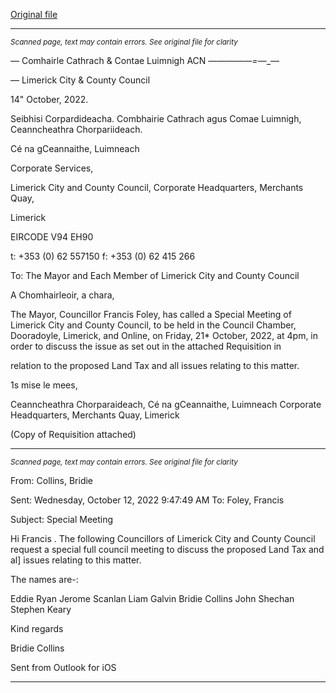 [Original file](https://www.limerick.ie/sites/default/files/media/documents/2022-10/Agenda%20-%20Special%20Meeting%2021.10.2022.pdf)

---
*<small>Scanned page, text may contain errors. See original file for clarity</small>*  

_—_ Comhairle Cathrach
& Contae Luimnigh
ACN ——_—_—_—=_—_—

— Limerick City
& County Council

14" October, 2022.

Seibhisi Corpardideacha.
Combhairie Cathrach agus Comae Luimnigh,
Ceanncheathra Chorpariideach.

Cé na gCeannaithe,
Luimneach

Corporate Services,

Limerick City and County Council,
Corporate Headquarters,
Merchants Quay,

Limerick

EIRCODE V94 EH90

t: +353 (0) 62 557150
f: +353 (0) 62 415 266

To: The Mayor and Each Member of Limerick City and County Council

A Chomhairleoir, a chara,

The Mayor, Councillor Francis Foley, has called a Special Meeting of Limerick City and County
Council, to be held in the Council Chamber, Dooradoyle, Limerick, and Online, on Friday, 21*
October, 2022, at 4pm, in order to discuss the issue as set out in the attached Requisition in

relation to the proposed Land Tax and all issues relating to this matter.

1s mise le mees,

Ceanncheathra Chorparaideach, Cé na gCeannaithe, Luimneach
Corporate Headquarters, Merchants Quay, Limerick

(Copy of Requisition attached)


---
*<small>Scanned page, text may contain errors. See original file for clarity</small>*  

From: Collins, Bridie

Sent: Wednesday, October 12, 2022 9:47:49 AM
To: Foley, Francis

Subject: Special Meeting

Hi Francis . The following Councillors of Limerick City and County Council request a special full council
meeting to discuss the proposed Land Tax and al] issues relating to this matter.

The names are-:

Eddie Ryan
Jerome Scanlan
Liam Galvin
Bridie Collins
John Shechan
Stephen Keary

Kind regards

Bridie Collins

Sent from Outlook for iOS


---
